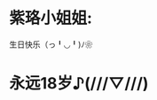 <html>
  
<title>看不见٩(๑´0`๑)۶</title>
<body>
<h1>紫珞小姐姐:</h1>
<p>生日快乐（っ╹◡╹)ﾉ❀</p>
<h1>永远18岁♪(///▽///)</h1>
</body>

</html>
